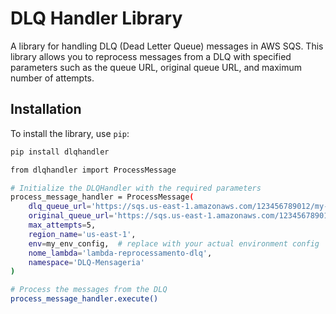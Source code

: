 # DLQ Handler Library

A library for handling DLQ (Dead Letter Queue) messages in AWS SQS. This library allows you to reprocess messages from a DLQ with specified parameters such as the queue URL, original queue URL, and maximum number of attempts.

## Installation

To install the library, use `pip`:

```sh
pip install dlqhandler

from dlqhandler import ProcessMessage

# Initialize the DLQHandler with the required parameters
process_message_handler = ProcessMessage(
    dlq_queue_url='https://sqs.us-east-1.amazonaws.com/123456789012/my-dlq',
    original_queue_url='https://sqs.us-east-1.amazonaws.com/123456789012/my-queue',
    max_attempts=5,
    region_name='us-east-1',
    env=my_env_config,  # replace with your actual environment config
    nome_lambda='lambda-reprocessamento-dlq',
    namespace='DLQ-Mensageria'
)

# Process the messages from the DLQ
process_message_handler.execute()
